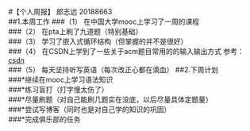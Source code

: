 #【个人周报】 郎志远  20188663  
##1.本周工作
###（1） 在中国大学mooc上学习了一周的课程  
###（2） 在pta上刷了九道题（特别基础）  
###（3） 学习了嵌入式循环结构（但掌握的并不是很好）  
###（4） 在CSDN上学到了一些关于acm题目常用的的输入输出方式 参考：  [csdn](https://blog.csdn.net/u010480899/article/details/52280065)  
###（5） 每天坚持听写英语（每次改正心都在滴血）
##2.下周计划  
###*继续在mooc上学习语法知识  
###*练习盲打（打字慢太伤了）  
###*尽量刷题（对自己能刷几题实在没底，以后尽量具体定题量）  
###*尝试写博客（同时也是对自己学的知识的巩固）  
###*完成俱乐部的任务  

